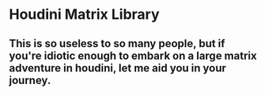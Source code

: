 # Houdini Matrix Library
## This is so useless to so many people, but if you're idiotic enough to embark on a large matrix adventure in houdini, let me aid you in your journey.
